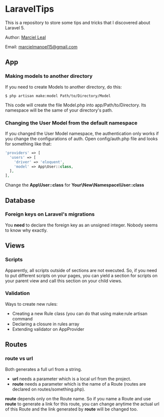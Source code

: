 # LaravelTips
This is a repository to store some tips and tricks that I discovered about Laravel 5.

Author: [Marciel Leal](https://github.com/marcielleal)

Email: marcielmanoel15@gmail.com
## App
### Making models to another directory
If you need to create Models to another directory, do this:
```ShellScript
$ php artisan make:model Path/to/Directory/Model
```
This code will create the file Model.php into app/Path/to/Directory. Its namespace will be the same of your directory's path.

### Changing the User Model from the default namespace
If you changed the User Model namespace, the authentication only works if you change the configurations of auth. Open config/auth.php file and looks for something like that:
```php
'providers' => [
  'users' => [
    'driver' => 'eloquent',
    'model' => App\User::class,
  ],
],
```
Change the **App\User::class** for **Your\New\Namespace\User::class**

## Database
### Foreign keys on Laravel's migrations
You **need** to declare the foreign key as an unsigned integer. Nobody seems to know why exactly.

## Views
### Scripts
Apparently, all scripts outside of sections are not executed.
So, if you need to put different scripts on your pages, you can yield a section for scripts on your parent view and call this section on your child views.

### Validation
Ways to create new rules:
* Creating a new Rule class (you can do that using make:rule artisan command
* Declaring a closure in rules array
* Extending validator on AppProvider

## Routes
### route vs url
Both generates a full url from a string. 
* **url** needs a parameter which is a local url from the project. 
* **route** needs a parameter which is the name of a Route (routes are declared on routes/something.php).

**route** depends only on the Route name. So if you name a Route and use **route** to generate a link for this route, you can change anytime the actual url of this Route and the link generated by **route** will be changed too.
